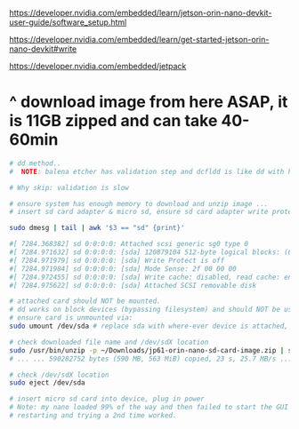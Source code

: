 https://developer.nvidia.com/embedded/learn/jetson-orin-nano-devkit-user-guide/software_setup.html

https://developer.nvidia.com/embedded/learn/get-started-jetson-orin-nano-devkit#write

https://developer.nvidia.com/embedded/jetpack
# ^ download image from here ASAP, it is 11GB zipped and can take 40-60min

```sh
# dd method..
#  NOTE: balena etcher has validation step and dcfldd is like dd with hashing features

# Why skip: validation is slow

# ensure system has enough memory to download and unzip image ...
# insert sd card adapter & micro sd, ensure sd card adapter write protect switch is set to off

sudo dmesg | tail | awk '$3 == "sd" {print}'

#[ 7284.368382] sd 0:0:0:0: Attached scsi generic sg0 type 0
#[ 7284.971632] sd 0:0:0:0: [sda] 120879104 512-byte logical blocks: (61.9 GB/57.6 GiB)
#[ 7284.971979] sd 0:0:0:0: [sda] Write Protect is off
#[ 7284.971984] sd 0:0:0:0: [sda] Mode Sense: 2f 00 00 00
#[ 7284.972455] sd 0:0:0:0: [sda] Write cache: disabled, read cache: enabled, doesn't support DPO or FUA
#[ 7284.975622] sd 0:0:0:0: [sda] Attached SCSI removable disk

# attached card should NOT be mounted.
# dd works on block devices (bypassing filesystem) and should NOT be used on a mounted device.
# ensure card is unmounted via:
sudo umount /dev/sda # replace sda with where-ever device is attached, sdX

# check downloaded file name and /dev/sdX location
sudo /usr/bin/unzip -p ~/Downloads/jp61-orin-nano-sd-card-image.zip | sudo /bin/dd of=/dev/sda bs=1M status=progress
# ... ... 590282752 bytes (590 MB, 563 MiB) copied, 23 s, 25.7 MB/s ... ...

# check /dev/sdX location
sudo eject /dev/sda

# insert micro sd card into device, plug in power
# Note: my nano loaded 99% of the way and then failed to start the GUI the first time
# restarting and trying a 2nd time worked.
```
